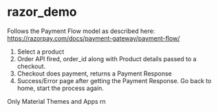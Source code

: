 # razor_demo

Follows the Payment Flow model as described here: https://razorpay.com/docs/payment-gateway/payment-flow/

1. Select a product
2. Order API fired, order_id along with Product details passed to a checkout.
3. Checkout does payment, returns a Payment Response
4. Success/Error page after getting the Payment Response. Go back to home, start the process again.

Only Material Themes and Apps rn
